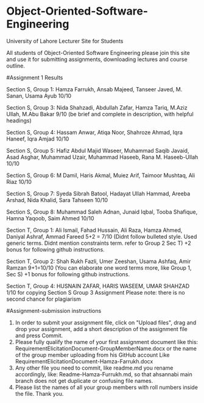 # Object-Oriented-Software-Engineering
University of Lahore Lecturer Site for Students

All students of Object-Oriented Software Engineering please join this site and use it for submitting assignments, downloading lectures and course outline.

#Assignment 1 Results

Section S, Group 1: Hamza Farrukh, Ansab Majeed, Tanseer Javed, M. Sanan, Usama Ayub
10/10

Section S, Group 3: Nida Shahzadi, Abdullah Zafar, Hamza Tariq, M.Aziz Ullah, M.Abu Bakar
9/10 (be brief and complete in description, with helpful headings)

Section S, Group 4: Hassam Anwar, Atiqa Noor, Shahroze Ahmad, Iqra Haneef, Iqra Amjad
10/10
			 
Section S, Group 5: Hafiz Abdul Majid Waseer, Muhammad Saqib Javaid, Asad Asghar, Muhammad Uzair, Muhammad Haseeb, Rana M. Haseeb-Ullah
10/10

Section S, Group 6: M Damil, Haris Akmal, Muiez Arif, Taimoor Mushtaq, Ali Riaz
10/10

Section S, Group 7: Syeda Sibrah Batool, Hadayat Ullah Hammad, Areeba Arshad, Nida Khalid, Sara Tahseen
10/10

Section S, Group 8: Muhammad Saleh Adnan, Junaid Iqbal, Tooba Shafique, Hamna Yaqoob, Saim Ahmed
10/10

Section T, Group 1: Ali Ismail, Fahad Hussain, Ali Raza, Hamza Ahmed, Daniyal Ashraf, Ammad Fareed
5+2 = 7/10 (Didnt follow bulleted style. Used generic terms. Didnt mention constraints term. refer to Group 2 Sec T)
+2 bonus for following github instructions.

Section T, Group 2: Shah Rukh Fazli, Umer Zeeshan, Usama Ashfaq, Amir Ramzan
9+1=10/10 (You can elaborate one word terms more, like Group 1, Sec S)
+1 bonus for following github instructions.

Section T, Group 4: HUSNAIN ZAFAR, HARIS WASEEM, UMAR SHAHZAD
1/10 for copying Section S Group 3 Assignment
Please note: there is no second chance for plagiarism

#Assignment-submission instructions
1. In order to submit your assignment file, click on "Upload files", drag and drop your assignment, add a short description of the assignment file and press Commit.
2. Please fully qualify the name of your first assignment document like this:
RequirementElicitationDocument-GroupMemberName.docx or the name of the group member uploading from his GitHub account
Like RequirementElicitationDocument-Hamza-Farrukh.docx
3. Any other file you need to commit, like readme.md you rename accordingly, like:
Readme-Hamza-Furrukh.md, so that ahsannabi main branch does not get duplicate or confusing file names.
4. Please list the names of all your group members with roll numbers inside the file.
Thank you.
